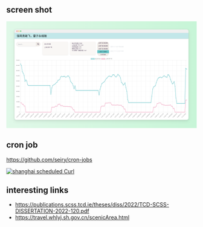 ## screen shot

![screen shot](./img/screenshot.png)

## cron job
https://github.com/seiry/cron-jobs

[![shanghai scheduled Curl](https://github.com/seiry/cron-jobs/actions/workflows/shanghai-curl.yml/badge.svg)](https://github.com/seiry/cron-jobs/actions/workflows/shanghai-curl.yml)

## interesting links 

  - https://publications.scss.tcd.ie/theses/diss/2022/TCD-SCSS-DISSERTATION-2022-120.pdf
  - https://travel.whlyj.sh.gov.cn/scenicArea.html
